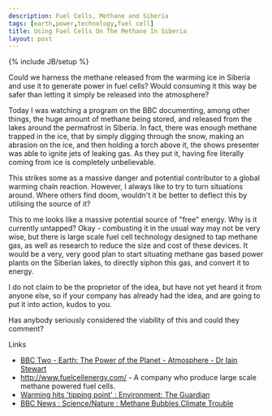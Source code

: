 ```yaml
---
description: Fuel Cells, Methane and Siberia
tags: [earth,power,technology,fuel cell]
title: Using Fuel Cells On The Methane In Siberia
layout: post
---
```

{% include JB/setup %}

Could we harness the methane released from the warming ice in Siberia and use it to generate power in fuel cells? Would consuming it this way be safer than letting it simply be released into the atmosphere?

Today I was watching a program on the BBC documenting, among other things, the huge amount of methane being stored, and released from the lakes around the permafrost in Siberia. In fact, there was enough methane trapped in the ice, that by simply digging through the snow, making an abrasion on the ice, and then holding a torch above it, the shows presenter was able to ignite jets of leaking gas. As they put it, having fire literally coming from ice is completely unbelievable.

This strikes some as a massive danger and potential contributor to a global warming chain reaction. However, I always like to try to turn situations around. Where others find doom, wouldn't it be better to deflect this by utilising the source of it?

This to me looks like a massive potential source of "free" energy. Why is it currently untapped?
Okay - combusting it in the usual way may not be very wise, but there is large scale fuel cell technology designed to tap methane gas, as well as research to reduce the size and cost of these devices. It would be a very, very good plan to start situating methane gas based power plants on the Siberian lakes, to directly siphon this gas, and convert it to energy.

I do not claim to be the proprietor of the idea, but have not yet heard it from anyone else, so if your company has already had the idea, and are going to put it into action, kudos to you.

Has anybody seriously considered the viability of this and could they comment?

Links

* <a href="http://www.bbc.co.uk/sn/tvradio/programmes/earthpoweroftheplanet/page1.shtml#atmosphere">BBC Two - Earth: The Power of the Planet - Atmosphere - Dr Iain Stewart</a>
* <a href="http://www.fuelcellenergy.com/">http://www.fuelcellenergy.com/</a> - A company who produce large scale methane powered fuel cells.
* <a href="http://www.theguardian.com/environment/2005/aug/11/science.climatechange1">Warming hits 'tipping point' : Environment: The Guardian</a>	
* <a href="http://news.bbc.co.uk/1/hi/sci/tech/5321046.stm">BBC News : Science/Nature : Methane Bubbles Climate Trouble</a>

